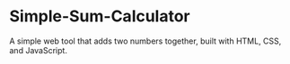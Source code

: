 # Simple-Sum-Calculator
A simple web tool that adds two numbers together, built with HTML, CSS, and JavaScript.
